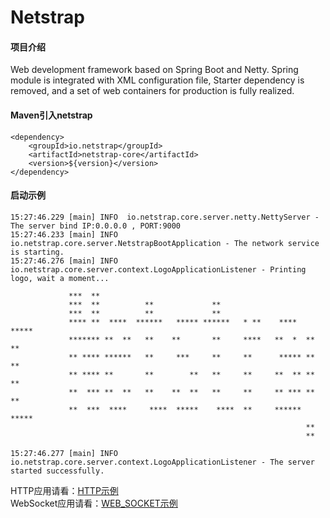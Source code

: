 # Netstrap

#### 项目介绍
Web development framework based on Spring Boot and Netty. Spring module is integrated with XML configuration file, Starter dependency is removed, and a set of web containers for production is fully realized.

#### Maven引入netstrap

```
<dependency>
    <groupId>io.netstrap</groupId>
    <artifactId>netstrap-core</artifactId>
    <version>${version}</version>
</dependency>
```

#### 启动示例

```
15:27:46.229 [main] INFO  io.netstrap.core.server.netty.NettyServer - The server bind IP:0.0.0.0 , PORT:9000
15:27:46.233 [main] INFO  io.netstrap.core.server.NetstrapBootApplication - The network service is starting.
15:27:46.276 [main] INFO  io.netstrap.core.server.context.LogoApplicationListener - Printing logo, wait a moment...

             ***  **
             ***  **          **             **
             ***  **          **             **
             **** **  ****  ******   ***** ******   * **    ****  *****
             ******* **  **   **    **       **     ****   **  *  **  **
             ** **** ******   **     ***     **     **      ***** **  **
             ** **** **       **        **   **     **     **  ** **  **
             **  *** **  **   **    **  **   **     **     ** *** **  **
             **  ***  ****     ****  *****    ****  **     ****** *****
                                                                  **
                                                                  **

15:27:46.277 [main] INFO  io.netstrap.core.server.context.LogoApplicationListener - The server started successfully.
```


HTTP应用请看：[HTTP示例](https://github.com/minghu-zhang/netstrap/blob/master/HTTP.md)  
WebSocket应用请看：[WEB_SOCKET示例](https://github.com/minghu-zhang/netstrap/blob/master/WEB_SOCKET.md)
